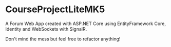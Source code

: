 # CourseProjectLiteMK5

A Forum Web App created with ASP.NET Core using EntityFramework Core, Identity and WebSockets with SignalR.

Don't mind the mess but feel free to refactor anything!

